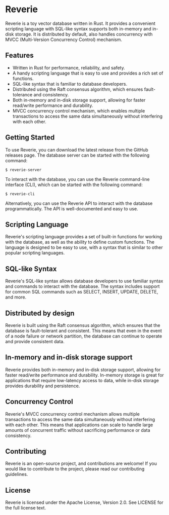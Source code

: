 # Reverie
Reverie is a toy vector database written in Rust. 
It provides a convenient scripting language with SQL-like syntax supports both in-memory and in-disk storage. It is distributed by default, also handles concurrency with MVCC (Multi-Version Concurrency Control) mechanism.

## Features
- Written in Rust for performance, reliability, and safety.
- A handy scripting language that is easy to use and provides a rich set of functions.
- SQL-like syntax that is familiar to database developers.
- Distributed using the Raft consensus algorithm, which ensures fault-tolerance and consistency.
- Both in-memory and in-disk storage support, allowing for faster read/write performance and durability.
- MVCC concurrency control mechanism, which enables multiple transactions to access the same data simultaneously without interfering with each other.

## Getting Started
To use Reverie, you can download the latest release from the GitHub releases page. The database server can be started with the following command:

```shell
$ reverie-server
```
To interact with the database, you can use the Reverie command-line interface (CLI), which can be started with the following command:

```shell 
$ reverie-cli
```
Alternatively, you can use the Reverie API to interact with the database programmatically. The API is well-documented and easy to use.

## Scripting Language
Reverie's scripting language provides a set of built-in functions for working with the database, as well as the ability to define custom functions. The language is designed to be easy to use, with a syntax that is similar to other popular scripting languages.

## SQL-like Syntax
Reverie's SQL-like syntax allows database developers to use familiar syntax and commands to interact with the database. The syntax includes support for common SQL commands such as SELECT, INSERT, UPDATE, DELETE, and more.

## Distributed by design
Reverie is built using the Raft consensus algorithm, which ensures that the database is fault-tolerant and consistent. This means that even in the event of a node failure or network partition, the database can continue to operate and provide consistent data.

## In-memory and in-disk storage support
Reverie provides both in-memory and in-disk storage support, allowing for faster read/write performance and durability. In-memory storage is great for applications that require low-latency access to data, while in-disk storage provides durability and persistence.

## Concurrency Control
Reverie's MVCC concurrency control mechanism allows multiple transactions to access the same data simultaneously without interfering with each other. This means that applications can scale to handle large amounts of concurrent traffic without sacrificing performance or data consistency.

## Contributing
Reverie is an open-source project, and contributions are welcome! If you would like to contribute to the project, please read our contributing guidelines.

## License
Reverie is licensed under the Apache License, Version 2.0. See LICENSE for the full license text.